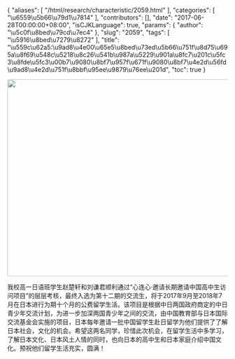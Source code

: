 {
    "aliases": [
        "/html/research/characteristic/2059.html"
    ],
    "categories": [
        "\u6559\u5b66\u79d1\u7814"
    ],
    "contributors": [],
    "date": "2017-06-28T00:00:00+08:00",
    "isCJKLanguage": true,
    "params": {
        "author": "\u5c0f\u8bed\u79cd\u7ec4"
    },
    "slug": "2059",
    "tags": [
        "\u5916\u8bed\u7279\u8272"
    ],
    "title": "\u559c\u62a5:\u9ad8\u4e00\u65e5\u8bed\u73ed\u5b66\u751f\u8d75\u695a\u8f69\u548c\u5218\u8c26\u541b\u987a\u5229\u901a\u8fc7\u201c\u5fc3\u8fde\u5fc3\u00b7\u9080\u8bf7\u957f\u671f\u9080\u8bf7\u4e2d\u56fd\u9ad8\u4e2d\u751f\u8bbf\u95ee\u9879\u76ee\u201d",
    "toc": true
}


<img
    src="https://cdn.tfls.online/mirror/full/9a25b0d81bb7ce8cad577e135136554119d0f5c6.jpg"
    style="display:block;margin-left:auto;margin-right:auto;"
    decoding="async"
    fetchpriority="auto"
    loading="lazy"
    height="450"
    width="600"
/>







我校高一日语班学生赵楚轩和刘谦君顺利通过“心连心·邀请长期邀请中国高中生访问项目”的层层考核，最终入选为第十二期的交流生，将于2017年9月至2018年7月在日本进行为期十个月的公费留学生活。该项目是根据中日两国政府商定的中日青少年交流计划，为进一步加深两国青少年之间的交流，由中国教育部与日本国际交流基金会实施的项目，日本每年邀请一批中国留学生赴日留学为他们提供了了解日本社会，文化的机会。希望这两名同学，珍惜此次机会，在留学生活中多学习，了解日本文化、日本风土人情的同时，也向日本的高中生和日本家庭介绍中国文化。预祝他们留学生活充实，圆满！



